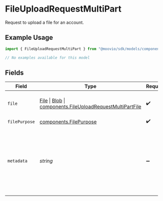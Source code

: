 # FileUploadRequestMultiPart

Request to upload a file for an account.

## Example Usage

```typescript
import { FileUploadRequestMultiPart } from "@moovio/sdk/models/components";

// No examples available for this model
```

## Fields

| Field                                                                                                                                                                                                                                  | Type                                                                                                                                                                                                                                   | Required                                                                                                                                                                                                                               | Description                                                                                                                                                                                                                            | Example                                                                                                                                                                                                                                |
| -------------------------------------------------------------------------------------------------------------------------------------------------------------------------------------------------------------------------------------- | -------------------------------------------------------------------------------------------------------------------------------------------------------------------------------------------------------------------------------------- | -------------------------------------------------------------------------------------------------------------------------------------------------------------------------------------------------------------------------------------- | -------------------------------------------------------------------------------------------------------------------------------------------------------------------------------------------------------------------------------------- | -------------------------------------------------------------------------------------------------------------------------------------------------------------------------------------------------------------------------------------- |
| `file`                                                                                                                                                                                                                                 | [File](https://developer.mozilla.org/en-US/docs/Web/API/File) \| [Blob](https://developer.mozilla.org/en-US/docs/Web/API/Blob) \| [components.FileUploadRequestMultiPartFile](../../models/components/fileuploadrequestmultipartfile.md) | :heavy_check_mark:                                                                                                                                                                                                                     | The file to be added. Valid types are `csv`, `png`, `jpeg`, `pdf`.                                                                                                                                                                     |                                                                                                                                                                                                                                        |
| `filePurpose`                                                                                                                                                                                                                          | [components.FilePurpose](../../models/components/filepurpose.md)                                                                                                                                                                       | :heavy_check_mark:                                                                                                                                                                                                                     | The file's purpose.                                                                                                                                                                                                                    | representative_verification                                                                                                                                                                                                            |
| `metadata`                                                                                                                                                                                                                             | *string*                                                                                                                                                                                                                               | :heavy_minus_sign:                                                                                                                                                                                                                     | Additional metadata to be stored with the file, formatted as a JSON string.<br/><br/>Valid keys are `representative_id`, `comment`, `requirement_id`, `error_code`.                                                                    | {"requirement_id": "document.individual.verification"}                                                                                                                                                                                 |